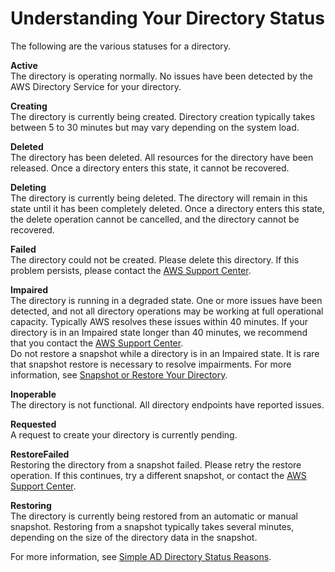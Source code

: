 # Understanding Your Directory Status<a name="ad_connector_directory_status"></a>

The following are the various statuses for a directory\.

**Active**  
The directory is operating normally\. No issues have been detected by the AWS Directory Service for your directory\. 

**Creating**  
The directory is currently being created\. Directory creation typically takes between 5 to 30 minutes but may vary depending on the system load\. 

**Deleted**  
The directory has been deleted\. All resources for the directory have been released\. Once a directory enters this state, it cannot be recovered\. 

**Deleting**  
The directory is currently being deleted\. The directory will remain in this state until it has been completely deleted\. Once a directory enters this state, the delete operation cannot be cancelled, and the directory cannot be recovered\. 

**Failed**  
The directory could not be created\. Please delete this directory\. If this problem persists, please contact the [AWS Support Center](https://console.aws.amazon.com/support/home#/)\.

**Impaired**  
The directory is running in a degraded state\. One or more issues have been detected, and not all directory operations may be working at full operational capacity\. Typically AWS resolves these issues within 40 minutes\. If your directory is in an Impaired state longer than 40 minutes, we recommend that you contact the [AWS Support Center](https://console.aws.amazon.com/support/home#/)\.  
Do not restore a snapshot while a directory is in an Impaired state\. It is rare that snapshot restore is necessary to resolve impairments\. For more information, see [Snapshot or Restore Your Directory](ms_ad_snapshots.md)\.

**Inoperable**  
The directory is not functional\. All directory endpoints have reported issues\. 

**Requested**  
A request to create your directory is currently pending\. 

**RestoreFailed**  
Restoring the directory from a snapshot failed\. Please retry the restore operation\. If this continues, try a different snapshot, or contact the [AWS Support Center](https://console.aws.amazon.com/support/home#/)\. 

**Restoring**  
The directory is currently being restored from an automatic or manual snapshot\. Restoring from a snapshot typically takes several minutes, depending on the size of the directory data in the snapshot\. 

For more information, see [Simple AD Directory Status Reasons](simple_ad_troubleshooting_reasons.md)\.